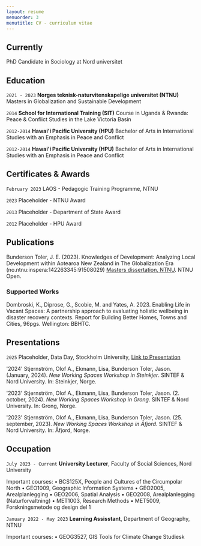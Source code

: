 ```yaml
---
layout: resume
menuorder: 3
menutitle: CV - curriculum vitae
---
```

## Currently

PhD Candidate in Sociology at Nord universitet

## Education

`2021 - 2023`
__Norges teknisk-naturvitenskapelige universitet (NTNU)__
Masters in Globalization and Sustainable Development

`2014`
__School for International Training (SIT)__
Course in Uganda & Rwanda: Peace & Conflict Studies in the Lake Victoria Basin 

`2012-2014`
__Hawai'i Pacific University (HPU)__
Bachelor of Arts in International Studies with an Emphasis in Peace and Conflict

`2012-2014`
__Hawai'i Pacific University (HPU)__
Bachelor of Arts in International Studies with an Emphasis in Peace and Conflict

## Certificates & Awards

`February 2023`
LAOS - Pedagogic Training Programme, NTNU

`2023`
Placeholder - NTNU Award

`2013`
Placeholder - Department of State Award

`2012`
Placeholder - HPU Award 

## Publications

Bunderson Toler, J. E. (2023). 	Knowledges of Development: Analyzing Local Development within Aotearoa New Zealand in The Globalization Era (no.ntnu:inspera:142263345:91508029) [Masters dissertation, NTNU](https://ntnuopen.ntnu.no/ntnu-xmlui/handle/11250/3081702). NTNU Open. 
<!-- A list is also available [online](https://scholar.google.co.uk/citations?user=LTOTl0YAAAAJ) -->

### Supported Works

Dombroski, K., Diprose, G., Scobie, M. and Yates, A. 2023. Enabling Life in Vacant Spaces: A partnership approach to evaluating holistic wellbeing in disaster recovery contexts. Report for Building Better Homes, Towns and Cities, 96pgs. Wellington: BBHTC.

## Presentations

`2025`
Placeholder, Data Day, Stockholm University, <a href="https://MyWebsite.tld/presentation1">Link to Presentation</a>

'2024'
Stjernström, Olof A., Ekmann, Lisa, Bunderson Toler, Jason. (January, 2024). _New Working Spaces Workshop in Steinkjer_.  SINTEF & Nord University. In: Steinkjer, Norge.

'2023'
Stjernström, Olof A., Ekmann, Lisa, Bunderson Toler, Jason. (2. october, 2024). _New Working Spaces Workshop in Grong_. SINTEF & Nord University. In: Grong, Norge.

'2023'
Stjernström, Olof A., Ekmann, Lisa, Bunderson Toler, Jason. (25. september, 2023). _New Working Spaces Workshop in Åfjord_. SINTEF & Nord University. In: Åfjord, Norge.

## Occupation

`July 2023 - Current`
__University Lecturer__, Faculty of Social Sciences, Nord University

Important courses:
• BCS125X, People and Cultures of the Circumpolar North
• GEO1009, Geographic Information Systems
• GEO2005, Arealplanlegging
• GEO2006, Spatial Analysis
• GEO2008, Arealplanlegging (Naturforvaltning)
• MET1003, Research Methods
• MET5009, Forskningsmetode og design del 1

`January 2022 - May 2023`
__Learning Assisstant__, Department of Geography, NTNU

Important courses:
• GEOG3527, GIS Tools for Climate Change Studiesk

<!-- ### Footer

Last updated: May 2013 -->


